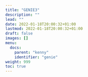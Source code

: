 ```yaml
---
title: "GENIE3"
description: ""
lead: ""
date: 2022-01-18T20:00:32+01:00
lastmod: 2022-01-18T20:00:32+01:00
draft: false
images: []
menu:
  docs:
    parent: "kenny"
    identifier: "genie"
weight: 999
toc: true
---
```

